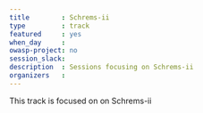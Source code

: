 ```yaml
---
title        : Schrems-ii
type         : track
featured     : yes
when_day     : 
owasp-project: no
session_slack: 
description  : Sessions focusing on Schrems-ii
organizers   :
---
```


This track is focused on on Schrems-ii
